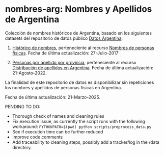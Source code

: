 # nombres-arg: Nombres y Apellidos de Argentina

Colección de nombres históricos de Argentina, basado en los siguientes datasets del repositorio de datos público [Datos Argentina](https://www.datos.gob.ar/):
1) [Histórico de nombres](https://www.datos.gob.ar/dataset/otros-nombres-personas-fisicas/archivo/otros_2.1), perteneciente al recurso [Nombres de personas físicas](https://www.datos.gob.ar/dataset/otros-nombres-personas-fisicas). Fecha de última actualización: 27-Julio-2017

2) [Personas por apellido por provincia](https://datos.gob.ar/dataset/renaper-distribucion-apellidos-argentina/archivo/renaper_2.3), perteneciente al recurso [Distribución de apellidos en Argentina](https://datos.gob.ar/dataset/renaper-distribucion-apellidos-argentina). Fecha de última actualización: 21-Agosto-2022.

La finalidad de este repositorio de datos es disponibilizar sin repeticiones los nombres y apellidos de personas físicas en Argentina.

Fecha de última actualización: 21-Marzo-2025.

PENDING TO DO:
- Thorough check of names and cleaning rules
- Fix execution issue, as currently the script runs with the following workaround: `PYTHONPATH=$(pwd) python scripts/preprocess_data.py`
- See if execution time can be further reduced
- Improve code comments
- Add traceability to cleaning steps, possibly add a tracker/log in the /data directory.
